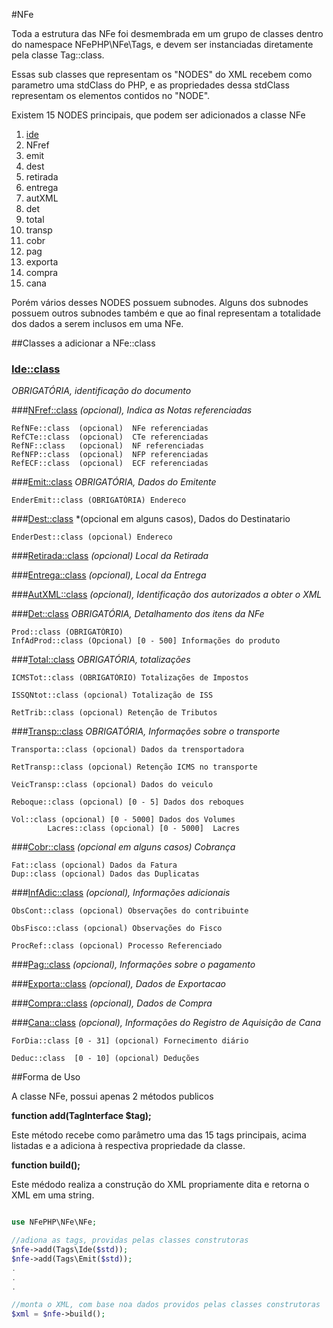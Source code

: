 #NFe

Toda a estrutura das NFe foi desmembrada em um grupo de classes dentro do namespace NFePHP\NFe\Tags, e devem ser instanciadas diretamente pela classe Tag::class.

Essas sub classes que representam os "NODES" do XML recebem como parametro uma stdClass do PHP, e as propriedades dessa stdClass representam os elementos contidos no "NODE".

Existem 15 NODES principais, que podem ser adicionados a classe NFe 

1. [ide](#ide::class)
2. NFref
3. emit
4. dest
5. retirada
6. entrega
7. autXML
8. det
9. total
10. transp
11. cobr
12. pag
13. exporta
14. compra
15. cana

Porém vários desses NODES possuem subnodes.
Alguns dos subnodes possuem outros subnodes também e que ao final representam a totalidade dos dados a serem inclusos em uma NFe.


##Classes a adicionar a NFe::class


### [Ide::class](Ide.md)
*OBRIGATÓRIA, identificação do documento*  


###[NFref::class](NFref.md) 
*(opcional), Indica as Notas referenciadas*

    RefNFe::class  (opcional)  NFe referenciadas
    RefCTe::class  (opcional)  CTe referenciadas
    RefNF::class   (opcional)  NF referenciadas
    RefNFP::class  (opcional)  NFP referenciadas
    RefECF::class  (opcional)  ECF referenciadas

###[Emit::class](Emit.md)
*OBRIGATÓRIA, Dados do Emitente*

    EnderEmit::class (OBRIGATÓRIA) Endereco

###[Dest::class](Dest.md)
*(opcional em alguns casos), Dados do  Destinatario

    EnderDest::class (opcional) Endereco

###[Retirada::class](Retirada.md)
*(opcional)  Local da Retirada*

###[Entrega::class](Entrega.md)
*(opcional), Local da Entrega*

###[AutXML::class](AutXML.md)
*(opcional), Identificação dos autorizados a obter o XML*

###[Det::class](Det.md)
*OBRIGATÓRIA, Detalhamento dos itens da NFe*

	Prod::class (OBRIGATÓRIO) 
	InfAdProd::class (Opcional) [0 - 500] Informações do produto

###[Total::class](Total.md)
*OBRIGATÓRIA, totalizações*

	ICMSTot::class (OBRIGATÓRIO) Totalizações de Impostos
	
	ISSQNtot::class (opcional) Totalização de ISS
	
	RetTrib::class (opcional) Retenção de Tributos

###[Transp::class](Transp.md)
*OBRIGATÓRIA, Informações sobre o transporte*

    Transporta::class (opcional) Dados da trensportadora
    
    RetTransp::class (opcional) Retenção ICMS no transporte
    
    VeicTransp::class (opcional) Dados do veiculo
    
    Reboque::class (opcional) [0 - 5] Dados dos reboques
    
    Vol::class (opcional) [0 - 5000] Dados dos Volumes
    		Lacres::class (opcional) [0 - 5000]  Lacres 

###[Cobr::class](Cobr.md)
*(opcional em alguns casos)  Cobrança*

    Fat::class (opcional) Dados da Fatura
    Dup::class (opcional) Dados das Duplicatas

###[InfAdic::class](InfAdic.md)
*(opcional), Informações adicionais*

	ObsCont::class (opcional) Observações do contribuinte
	
	ObsFisco::class (opcional) Observações do Fisco
	
	ProcRef::class (opcional) Processo Referenciado

###[Pag::class](Pag.md)
*(opcional), Informações sobre o pagamento*

###[Exporta::class](Exporta.md)
*(opcional), Dados de Exportacao*

###[Compra::class](Compra.md)
*(opcional), Dados de Compra*

###[Cana::class](Cana.md)
*(opcional), Informações do Registro de Aquisição de Cana*

    ForDia::class [0 - 31] (opcional) Fornecimento diário
    
    Deduc::class  [0 - 10] (opcional) Deduções

##Forma de Uso

A classe NFe, possui apenas 2 métodos publicos

**function add(TagInterface $tag);**

Este método recebe como parâmetro uma das 15 tags principais, acima listadas e a adiciona à respectiva propriedade da classe.
 
**function build();**

Este médodo realiza a construção do XML propriamente dita e retorna o XML em uma string.


```php

use NFePHP\NFe\NFe;

//adiona as tags, providas pelas classes construtoras
$nfe->add(Tags\Ide($std));
$nfe->add(Tags\Emit($std));
.
.
.

//monta o XML, com base noa dados providos pelas classes construtoras
$xml = $nfe->build();


```

   